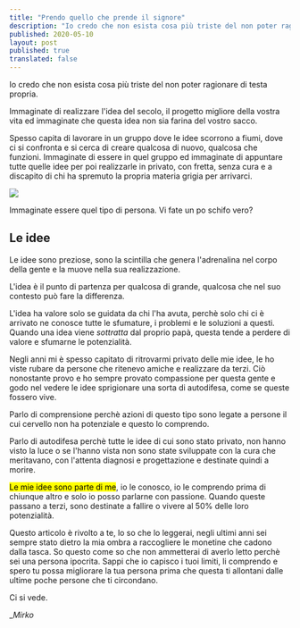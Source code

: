 ```yaml
---
title: "Prendo quello che prende il signore"
description: "Io credo che non esista cosa più triste del non poter ragionare di testa propria."
published: 2020-05-10
layout: post
published: true
translated: false
---
```

Io credo che non esista cosa più triste del non poter ragionare di testa propria.

Immaginate di realizzare l'idea del secolo, il progetto migliore della vostra vita ed immaginate che questa idea non sia farina del vostro sacco.

Spesso capita di lavorare in un gruppo dove le idee scorrono a fiumi, dove ci si confronta e si cerca di creare qualcosa di nuovo, qualcosa che funzioni. Immaginate di essere in quel gruppo ed immaginate di appuntare tutte quelle idee per poi realizzarle in privato, con fretta, senza cura e a discapito di chi ha spremuto la propria materia grigia per arrivarci.

![](https://media0.giphy.com/media/fCFjL8WgN2ola/giphy.gif?cid=ecf05e47c3889ae9c31ceb80faff59a8b7315c2da7ab0fa8&rid=giphy.gif)

Immaginate essere quel tipo di persona. Vi fate un po schifo vero?

## Le idee

Le idee sono preziose, sono la scintilla che genera l'adrenalina nel corpo della gente e la muove nella sua realizzazione.

L'idea è il punto di partenza per qualcosa di grande, qualcosa che nel suo contesto può fare la differenza.

L'idea ha valore solo se guidata da chi l'ha avuta, perchè solo chi ci è arrivato ne conosce tutte le sfumature, i problemi e le soluzioni a questi. Quando una idea viene _sottratta_ dal proprio papà, questa tende a perdere di valore e sfumarne le potenzialità.

Negli anni mi è spesso capitato di ritrovarmi privato delle mie idee, le ho viste rubare da persone che ritenevo amiche e realizzare da terzi. Ciò nonostante provo e ho sempre provato compassione per questa gente e godo nel vedere le idee sprigionare una sorta di autodifesa, come se queste fossero vive.

Parlo di comprensione perchè azioni di questo tipo sono legate a persone il cui cervello non ha potenziale e questo lo comprendo.

Parlo di autodifesa perchè tutte le idee di cui sono stato privato, non hanno visto la luce o se l'hanno vista non sono state sviluppate con la cura che meritavano, con l'attenta diagnosi e progettazione e destinate quindi a morire.

<mark>Le mie idee sono parte di me</mark>, io le conosco, io le comprendo prima di chiunque altro e solo io posso parlarne con passione. Quando queste passano a terzi, sono destinate a fallire o vivere al 50% delle loro potenzialità.

Questo articolo è rivolto a te, lo so che lo leggerai, negli ultimi anni sei sempre stato dietro la mia ombra a raccogliere le monetine che cadono dalla tasca. So questo come so che non ammetterai di averlo letto perchè sei una persona ipocrita. Sappi che io capisco i tuoi limiti, li comprendo e spero tu possa migliorare la tua persona prima che questa ti allontani dalle ultime poche persone che ti circondano.

Ci si vede.

__Mirko_